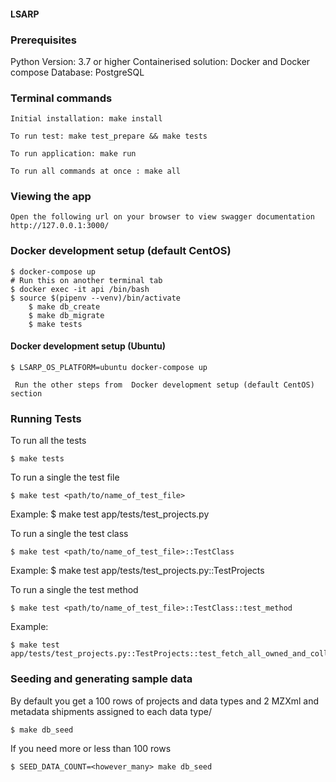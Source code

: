 #### LSARP

### Prerequisites

Python Version: 3.7 or higher
Containerised solution: Docker and Docker compose
Database: PostgreSQL

### Terminal commands

    Initial installation: make install

    To run test: make test_prepare && make tests

    To run application: make run

    To run all commands at once : make all


### Viewing the app ###

    Open the following url on your browser to view swagger documentation
    http://127.0.0.1:3000/

### Docker development setup (default CentOS)

    $ docker-compose up
    # Run this on another terminal tab
    $ docker exec -it api /bin/bash
    $ source $(pipenv --venv)/bin/activate
        $ make db_create
        $ make db_migrate
        $ make tests

#### Docker development setup (Ubuntu)

    $ LSARP_OS_PLATFORM=ubuntu docker-compose up

     Run the other steps from  Docker development setup (default CentOS) section

### Running Tests

To run all the tests

    $ make tests

To run a single the test file

    $ make test <path/to/name_of_test_file>

Example: 
    $ make test app/tests/test_projects.py

To run a single the test class

    $ make test <path/to/name_of_test_file>::TestClass

Example: 
    $ make test app/tests/test_projects.py::TestProjects

To run a single the test method

    $ make test <path/to/name_of_test_file>::TestClass::test_method

Example:

    $ make test app/tests/test_projects.py::TestProjects::test_fetch_all_owned_and_collaborating_projects_without_page_and_per_page_and_direction

### Seeding and generating sample data 

By default you get a 100 rows of projects and data types and 2 MZXml and metadata shipments assigned to each data type/

    $ make db_seed

If you need more or less than 100 rows

    $ SEED_DATA_COUNT=<however_many> make db_seed
